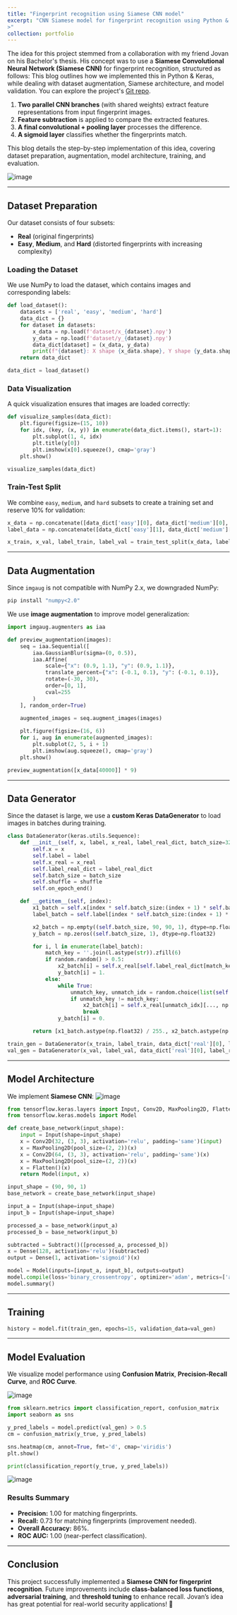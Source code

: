```yaml
---
title: "Fingerprint recognition using Siamese CNN model"
excerpt: "CNN Siamese model for fingerprint recognition using Python & Keras, while dealing with dataset augmentation, Siamese architecture, and model validation1<br/><img ![image](https://github.com/user-attachments/assets/74d4aa11-8092-46c7-b24d-7e5d490fa8d2)
>"
collection: portfolio
---
```


The idea for this project stemmed from a collaboration with my friend Jovan on his Bachelor's thesis. His concept was to use a **Siamese Convolutional Neural Network (Siamese CNN)** for fingerprint recognition, structured as follows:
This blog outlines how we implemented this in Python & Keras, while dealing with dataset augmentation, Siamese architecture, and model validation. You can explore the project's [Git repo](https://github.com/realivanivani/fingerprint-recognition).

1. **Two parallel CNN branches** (with shared weights) extract feature representations from input fingerprint images.
2. **Feature subtraction** is applied to compare the extracted features.
3. **A final convolutional + pooling layer** processes the difference.
4. **A sigmoid layer** classifies whether the fingerprints match.

This blog details the step-by-step implementation of this idea, covering dataset preparation, augmentation, model architecture, training, and evaluation.

![image](https://github.com/user-attachments/assets/3abe2533-a104-471a-88cb-dea369745831)

---

## **Dataset Preparation**

Our dataset consists of four subsets:

* **Real** (original fingerprints)
* **Easy**, **Medium**, and **Hard** (distorted fingerprints with increasing complexity)

### **Loading the Dataset**

We use NumPy to load the dataset, which contains images and corresponding labels:

```python
def load_dataset():
    datasets = ['real', 'easy', 'medium', 'hard']
    data_dict = {}
    for dataset in datasets:
        x_data = np.load(f'dataset/x_{dataset}.npy')
        y_data = np.load(f'dataset/y_{dataset}.npy')
        data_dict[dataset] = (x_data, y_data)
        print(f"{dataset}: X shape {x_data.shape}, Y shape {y_data.shape}")
    return data_dict

data_dict = load_dataset()
```

### **Data Visualization**

A quick visualization ensures that images are loaded correctly:

```python
def visualize_samples(data_dict):
    plt.figure(figsize=(15, 10))
    for idx, (key, (x, y)) in enumerate(data_dict.items(), start=1):
        plt.subplot(1, 4, idx)
        plt.title(y[0])
        plt.imshow(x[0].squeeze(), cmap='gray')
    plt.show()

visualize_samples(data_dict)
```

### **Train-Test Split**

We combine `easy`, `medium`, and `hard` subsets to create a training set and reserve 10% for validation:

```python
x_data = np.concatenate([data_dict['easy'][0], data_dict['medium'][0], data_dict['hard'][0]], axis=0)
label_data = np.concatenate([data_dict['easy'][1], data_dict['medium'][1], data_dict['hard'][1]], axis=0)

x_train, x_val, label_train, label_val = train_test_split(x_data, label_data, test_size=0.1)
```

---

## **Data Augmentation**

Since `imgaug` is not compatible with NumPy 2.x, we downgraded NumPy:

```bash
pip install "numpy<2.0"
```

We use **image augmentation** to improve model generalization:

```python
import imgaug.augmenters as iaa

def preview_augmentation(images):
    seq = iaa.Sequential([
        iaa.GaussianBlur(sigma=(0, 0.5)),
        iaa.Affine(
            scale={"x": (0.9, 1.1), "y": (0.9, 1.1)},
            translate_percent={"x": (-0.1, 0.1), "y": (-0.1, 0.1)},
            rotate=(-30, 30),
            order=[0, 1],
            cval=255
        )
    ], random_order=True)

    augmented_images = seq.augment_images(images)
    
    plt.figure(figsize=(16, 6))
    for i, aug in enumerate(augmented_images):
        plt.subplot(2, 5, i + 1)
        plt.imshow(aug.squeeze(), cmap='gray')
    plt.show()

preview_augmentation([x_data[40000]] * 9)
```

---

## **Data Generator**

Since the dataset is large, we use a **custom Keras DataGenerator** to load images in batches during training.

```python
class DataGenerator(keras.utils.Sequence):
    def __init__(self, x, label, x_real, label_real_dict, batch_size=32, shuffle=True):
        self.x = x
        self.label = label
        self.x_real = x_real
        self.label_real_dict = label_real_dict
        self.batch_size = batch_size
        self.shuffle = shuffle
        self.on_epoch_end()

    def __getitem__(self, index):
        x1_batch = self.x[index * self.batch_size:(index + 1) * self.batch_size]
        label_batch = self.label[index * self.batch_size:(index + 1) * self.batch_size]

        x2_batch = np.empty((self.batch_size, 90, 90, 1), dtype=np.float32)
        y_batch = np.zeros((self.batch_size, 1), dtype=np.float32)

        for i, l in enumerate(label_batch):
            match_key = ''.join(l.astype(str)).zfill(6)
            if random.random() > 0.5:
                x2_batch[i] = self.x_real[self.label_real_dict[match_key]][..., np.newaxis]
                y_batch[i] = 1.
            else:
                while True:
                    unmatch_key, unmatch_idx = random.choice(list(self.label_real_dict.items()))
                    if unmatch_key != match_key:
                        x2_batch[i] = self.x_real[unmatch_idx][..., np.newaxis]
                        break
                y_batch[i] = 0.

        return [x1_batch.astype(np.float32) / 255., x2_batch.astype(np.float32) / 255.], y_batch

train_gen = DataGenerator(x_train, label_train, data_dict['real'][0], label_real_dict, shuffle=True)
val_gen = DataGenerator(x_val, label_val, data_dict['real'][0], label_real_dict, shuffle=False)
```

---

## **Model Architecture**

We implement **Siamese CNN**:
![image](https://github.com/user-attachments/assets/88834915-4b61-4e11-b767-08054ed02abc)

```python
from tensorflow.keras.layers import Input, Conv2D, MaxPooling2D, Flatten, Dense, Dropout, Subtract
from tensorflow.keras.models import Model

def create_base_network(input_shape):
    input = Input(shape=input_shape)
    x = Conv2D(32, (3, 3), activation='relu', padding='same')(input)
    x = MaxPooling2D(pool_size=(2, 2))(x)
    x = Conv2D(64, (3, 3), activation='relu', padding='same')(x)
    x = MaxPooling2D(pool_size=(2, 2))(x)
    x = Flatten()(x)
    return Model(input, x)

input_shape = (90, 90, 1)
base_network = create_base_network(input_shape)

input_a = Input(shape=input_shape)
input_b = Input(shape=input_shape)

processed_a = base_network(input_a)
processed_b = base_network(input_b)

subtracted = Subtract()([processed_a, processed_b])
x = Dense(128, activation='relu')(subtracted)
output = Dense(1, activation='sigmoid')(x)

model = Model(inputs=[input_a, input_b], outputs=output)
model.compile(loss='binary_crossentropy', optimizer='adam', metrics=['accuracy'])
model.summary()
```

---

## **Training**

```python
history = model.fit(train_gen, epochs=15, validation_data=val_gen)
```

---

## **Model Evaluation**

We visualize model performance using **Confusion Matrix**, **Precision-Recall Curve**, and **ROC Curve**.

![image](https://github.com/user-attachments/assets/90aeea1b-0aea-4506-b037-261aeeebc1e6)

```python
from sklearn.metrics import classification_report, confusion_matrix
import seaborn as sns

y_pred_labels = model.predict(val_gen) > 0.5
cm = confusion_matrix(y_true, y_pred_labels)

sns.heatmap(cm, annot=True, fmt='d', cmap='viridis')
plt.show()

print(classification_report(y_true, y_pred_labels))
```

![image](https://github.com/user-attachments/assets/fa269629-d427-44cf-9bc4-213c7d50e5f7)

### **Results Summary**

* **Precision:** 1.00 for matching fingerprints.
* **Recall:** 0.73 for matching fingerprints (improvement needed).
* **Overall Accuracy:** 86%.
* **ROC AUC:** 1.00 (near-perfect classification).

---

## **Conclusion**

This project successfully implemented a **Siamese CNN for fingerprint recognition**. Future improvements include **class-balanced loss functions**, **adversarial training**, and **threshold tuning** to enhance recall. Jovan’s idea has great potential for real-world security applications! 🚀

